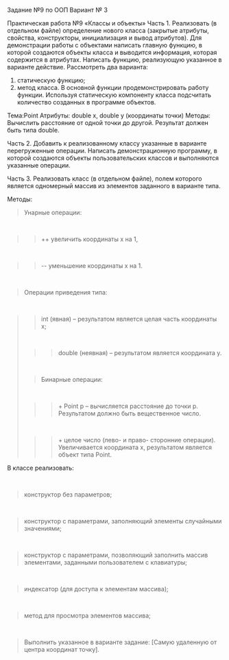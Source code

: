 Задание №9 по ООП Вариант № 3

Практическая работа №9 «Классы и объекты»
Часть 1.
Реализовать (в отдельном файле) определение нового класса (закрытые атрибуты, свойства, конструкторы,  инициализация и вывод атрибутов). 
Для демонстрации работы с объектами написать главную функцию, в которой создаются объекты класса и выводится информация, которая содержится в атрибутах. 
Написать функцию, реализующую указанное в варианте действие. Рассмотреть два варианта:
1) статическую функцию; 
2) метод класса. 
В основной функции продемонстрировать работу функции.
Используя статическую компоненту класса подсчитать количество созданных в программе объектов.

Тема:Point
Атрибуты: double x, double y (координаты точки)
Методы: Вычислить расстояние от одной точки до другой. Результат должен быть типа double.

Часть 2.
Добавить к реализованному классу указанные в варианте перегруженные операции.
Написать демонстрационную программу, в которой создаются объекты пользовательских классов и выполняются указанные операции.

Часть 3.
Реализовать класс (в отдельном файле), полем которого является одномерный массив из элементов заданного в варианте типа.

Методы:
  <br><blockquote>Унарные операции:</blockquote>
    <br><blockquote><blockquote>++  увеличить координаты x на 1,</blockquote></blockquote>
    <br><blockquote><blockquote>-- уменьшение координаты х на 1.</blockquote></blockquote>
  <br><blockquote>Операции приведения типа:</blockquote>
    <br><blockquote><blockquote>int (явная) – результатом является целая часть координаты х;</blockquote>
    <br><blockquote><blockquote>double (неявная) – результатом является координата y.</blockquote></blockquote>
  <br><blockquote>Бинарные операции:</blockquote>
    <br><blockquote><blockquote>+  Point p – вычисляется расстояние до точки p. Результатом должно быть вещественное число.</blockquote></blockquote> 
    <br><blockquote><blockquote>+ целое число (лево- и право- сторонние операции). Увеличивается координата х, результатом является объект типа Point.</blockquote>

</blockquote></blockquote>В классе реализовать:

  <br><blockquote>конструктор без параметров;</blockquote>
  <br><blockquote>конструктор с параметрами, заполняющий элементы случайными значениями;</blockquote>
  <br><blockquote>конструктор с параметрами, позволяющий заполнить массив элементами, заданными пользователем с клавиатуры;</blockquote>
  <br><blockquote>индексатор (для доступа к элементам массива);</blockquote>
  <br><blockquote>метод для просмотра элементов массива;</blockquote>
  <br><blockquote>Выполнить указанное в варианте задание: [Самую удаленную от центра координат точку].</blockquote>






